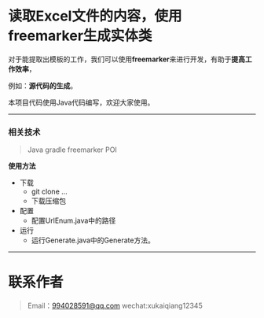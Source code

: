 # 读取Excel文件的内容，使用freemarker生成实体类

对于能提取出模板的工作，我们可以使用**freemarker**来进行开发，有助于**提高工作效率**，

例如：**源代码的生成**。

本项目代码使用Java代码编写，欢迎大家使用。



-----


### 相关技术

> Java
> gradle
> freemarker
> POI
	
**使用方法**

- 下载
	- git clone ...
	- 下载压缩包
- 配置
	- 配置UrlEnum.java中的路径
- 运行
	- 运行Generate.java中的Generate方法。

-----

# 联系作者
	
> Email：994028591@qq.com
> wechat:xukaiqiang12345	

	
